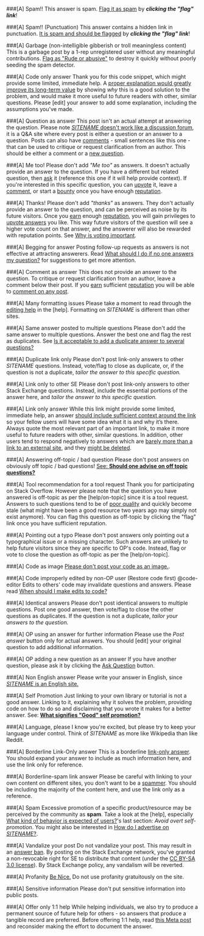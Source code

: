 ###[A] Spam!!
This answer is spam. [Flag it as spam](//meta.stackexchange.com/a/58035) by ***clicking the "flag" link***!

###[A] Spam!! (Punctuation)
This answer contains a hidden link in punctuation. [It is spam and should be flagged](//meta.stackexchange.com/a/58035) by ***clicking the "flag" link***!

###[A] Garbage (non-intelligible gibberish or troll meaningless content)
This is a garbage post by a 1-rep unregistered user without any meaningful contributions. [Flag as "Rude or abusive"](//meta.stackexchange.com/a/58035) to destroy it quickly without poorly seeding the spam detector.

###[A] Code only answer
Thank you for this code snippet, which might provide some limited, immediate help. A [proper explanation would greatly improve its long-term value](//meta.stackexchange.com/q/114762) by showing _why_ this is a good solution to the problem, and would make it more useful to future readers with other, similar questions. Please [edit] your answer to add some explanation, including the assumptions you've made.

###[A] Question as answer
This post isn't an actual attempt at answering the question. Please note [$SITENAME$ doesn't work like a discussion forum](//$SITEURL$/about), it is a Q&A site where every post is either a question or an answer to a question. Posts can also have [comments](//$SITEURL$/help/privileges/comment) - small sentences like this one - that can be used to critique or request clarification from an author. This should be either a comment or a [new question](//$SITEURL$/questions/ask).

###[A] Me too!
Please don't add *"Me too"* as answers. It doesn't actually provide an answer to the question. If you have a different but related question, then [ask](//$SITEURL$/questions/ask) it (reference this one if it will help provide context). If you're interested in this specific question, you can [upvote](//$SITEURL$/help/privileges/vote-up) it, leave a [comment](//$SITEURL$/help/privileges/comment), or start a [bounty](//$SITEURL$/help/privileges/set-bounties) once you have enough [reputation](//$SITEURL$/help/whats-reputation).

###[A] Thanks!
Please don't add _"thanks"_ as answers. They don't actually provide an answer to the question, and can be perceived as noise by its future visitors. Once you [earn](//meta.stackoverflow.com/q/146472) enough [reputation](//$SITEURL$/help/whats-reputation), you will gain privileges to [upvote answers](//$SITEURL$/help/privileges/vote-up) you like. This way future visitors of the question will see a higher vote count on that answer, and the answerer will also be rewarded with reputation points. See [Why is voting important](//$SITEURL$/help/why-vote).

###[A] Begging for answer
Posting follow-up requests as answers is not effective at attracting answerers. Read [What should I do if no one answers my question?](//stackoverflow.com/help/no-one-answers) for suggestions to get more attention.

###[A] Comment as answer
This does not provide an answer to the question. To critique or request clarification from an author, leave a comment below their post. If you [earn](//meta.stackoverflow.com/q/146472) sufficient [reputation](//$SITEURL$/help/whats-reputation) you will be able to [comment on any post](//$SITEURL$/help/privileges/comment).

###[A] Many formatting issues
Please take a moment to read through the [editing help](//$SITEURL$/editing-help) in the [help]. Formatting on $SITENAME$ is different than other sites.

###[A] Same answer posted to multiple questions
Please don't add the same answer to multiple questions. Answer the best one and flag the rest as duplicates. See [Is it acceptable to add a duplicate answer to several questions?](//meta.stackexchange.com/q/104227)

###[A] Duplicate link only
Please don't post link-only answers to other $SITENAME$ questions. Instead, vote/flag to close as duplicate, or, if the question is not a duplicate, *tailor the answer to this specific question.*

###[A] Link only to other SE
Please don't post link-only answers to other Stack Exchange questions. Instead, include the essential portions of the answer here, and *tailor the answer to this specific question.*

###[A] Link only answer
While this link might provide some limited, immediate help, an answer [should include sufficient context around the link](//meta.stackoverflow.com/a/8259) so your fellow users will have some idea what it is and why it’s there. Always quote the most relevant part of an important link, to make it more useful to future readers with other, similar questions. In addition, other users tend to respond negatively to answers which are [barely more than a link to an external site](//meta.stackexchange.com/q/225370), and they [might be deleted](//$SITEURL$/help/deleted-answers).

###[A] Answering off-topic / bad question
Please don't post answers on obviously off topic / bad questions! [See: **Should one advise on off topic questions?**](//meta.stackoverflow.com/q/276572)

###[A] Tool recommendation for a tool request
Thank you for participating on Stack Overflow. However please note that the question you have answered is off-topic as per the [help/on-topic] since it is a tool request. Answers to such questions tend to be of [poor quality](//meta.stackexchange.com/a/8259) and quickly become stale (what might have been a good resource two years ago may simply not exist anymore). You can flag this question as off-topic by clicking the "flag" link once you have sufficient reputation.

###[A] Pointing out a typo
Please don't post answers only pointing out a typographical issue or a missing character. Such answers are unlikely to help future visitors since they are specific to OP's code. Instead, flag or vote to close the question as off-topic as per the [help/on-topic].

###[A] Code as image
[Please don't post your code as an image.](//meta.stackoverflow.com/q/285551).

###[A] Code improperly edited by non-OP user (Restore code first)
@code-editor Edits to others' code may invalidate questions and answers. Please read [When should I make edits to code?](//meta.stackoverflow.com/q/260245)

###[A] Identical answers
Please don't post identical answers to multiple questions. Post one good answer, then vote/flag to close the other questions as duplicates. If the question is not a duplicate, *tailor your answers to the question.*

###[A] OP using an answer for further information
Please use the *Post answer* button only for actual answers. You should [edit] your original question to add additional information.

###[A] OP adding a new question as an answer
If you have another question, please ask it by clicking the [Ask Question](//$SITEURL$/questions/ask) button.

###[A] Non English answer
Please write your answer in English, since [$SITENAME$ is an English site.](//meta.stackexchange.com/q/13676)

###[A] Self Promotion
Just linking to your own library or tutorial is not a good answer. Linking to it, explaining why it solves the problem, providing code on how to do so and disclaiming that you wrote it makes for a better answer. See: [**What signifies "Good" self promotion?**](//meta.stackexchange.com/q/182212)

###[A] Language, please
I know you're excited, but please try to keep your language under control. Think of $SITENAME$ as more like Wikipedia than like Reddit.

###[A] Borderline Link-Only answer
This is a borderline [link-only answer](//meta.stackexchange.com/q/8231). You should expand your answer to include as much information here, and use the link only for reference.

###[A] Borderline-spam link answer
Please be careful with linking to your own content on different sites, you don't want to be a [spammer](//$SITEURL$/help/promotion). You should be including the majority of the content here, and use the link only as a reference.

###[A] Spam
Excessive promotion of a specific product/resource may be perceived by the community as **spam**. Take a look at the [help], especially [What kind of behavior is expected of users?](//$SITEURL$/help/behavior)'s last section: _Avoid overt self-promotion_. You might also be interested in [How do I advertise on $SITENAME$?](//$SITEURL$/help/advertising).

###[A] Vandalize your post
Do not vandalize your post. This may result in an [answer ban](//$SITEURL$/help/answer-bans). By posting on the Stack Exchange network, you've granted a non-revocable right for SE to distribute that content (under the [CC BY-SA 3.0 license](//creativecommons.org/licenses/by-sa/3.0/)). By Stack Exchange policy, any vandalism will be reverted.

###[A] Profanity
[Be Nice.](//$SITEURL$/help/be-nice) Do not use profanity gratuitously on the site.

###[A] Sensitive information
Please don't put sensitive information into public posts.

###[A] Offer only 1:1 help
While helping individuals, we also try to produce a permanent source of future help for others - so answers that produce a tangible record are preferred. Before offering 1:1 help, read [this Meta post](//meta.stackoverflow.com/q/280603) and reconsider making the effort to document the answer. 
